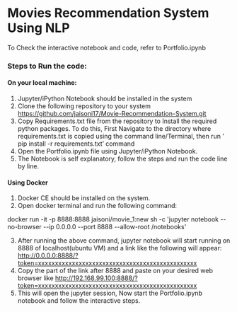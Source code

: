 # Movies Recommendation System Using NLP
To Check the interactive notebook and code, refer to Portfolio.ipynb

### Steps to Run the code:
#### On your local machine:
1.	Jupyter/iPython Notebook should be installed in the system
2.	Clone the following repository to your system
https://github.com/jaisoni17/Movie-Recommendation-System.git
3.	Copy Requirements.txt file from the repository to Install the required python packages. To do this, First Navigate to the directory where requirements.txt is copied using the command line/Terminal, then run ’ pip install -r requirements.txt’ command
4.	Open the Portfolio.ipynb file using Jupyter/iPython Notebook.
5.	The Notebook is self explanatory, follow the steps and run the code line by line.
#### Using Docker
1. Docker CE should be installed on the system.
2. Open docker terminal and run the following command:

docker run -it -p 8888:8888 jaisoni/movie_1:new sh -c 'jupyter notebook --no-browser --ip 0.0.0.0 --port 8888 --allow-root /notebooks'

3. After running the above command, jupyter notebook will start running on 8888 of localhost(ubuntu VM) and a link like the following will appear:
http://0.0.0.0:8888/?token=xxxxxxxxxxxxxxxxxxxxxxxxxxxxxxxxxxxxxxxxxxxxxxx
4. Copy the part of the link after 8888 and paste on your desired web browser like
http://192.168.99.100:8888/?token=xxxxxxxxxxxxxxxxxxxxxxxxxxxxxxxxxxxxxxxxxxxxxxx
5. This will open the jupyter session, Now start the Portfolio.ipynb notebook and follow the interactive steps.
